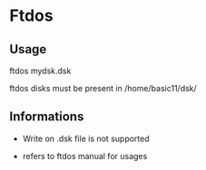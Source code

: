 # Ftdos

## Usage

ftdos mydsk.dsk

ftdos disks must be present in /home/basic11/dsk/

## Informations

* Write on .dsk file is not supported

* refers to ftdos manual for usages


